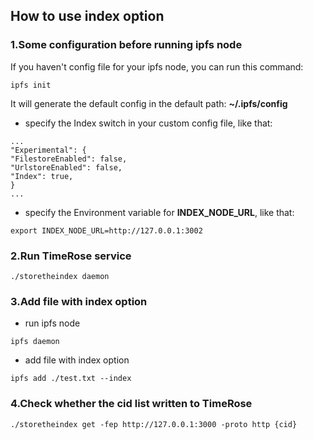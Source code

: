 ## How to use index option

### 1.Some configuration before running ipfs node

If you haven't config file for your ipfs node, you can run this command:
```shell
ipfs init
```
It will generate the default config in the default path: **~/.ipfs/config**

- specify the Index switch in your custom config file, like that:

```
...
"Experimental": {
"FilestoreEnabled": false,
"UrlstoreEnabled": false,
"Index": true,
}
...
```

- specify the Environment variable for **INDEX_NODE_URL**, like that:
```shell
export INDEX_NODE_URL=http://127.0.0.1:3002
```

### 2.Run TimeRose service
```shell
./storetheindex daemon
```

### 3.Add file with index option

- run ipfs node
```shell
ipfs daemon
```

- add file with index option
```shell
ipfs add ./test.txt --index
```

### 4.Check whether the cid list written to TimeRose
```shell
./storetheindex get -fep http://127.0.0.1:3000 -proto http {cid}
```